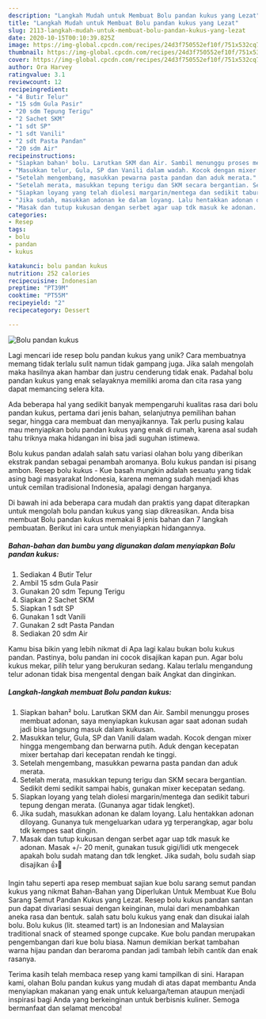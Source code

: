 ```yaml
---
description: "Langkah Mudah untuk Membuat Bolu pandan kukus yang Lezat"
title: "Langkah Mudah untuk Membuat Bolu pandan kukus yang Lezat"
slug: 2113-langkah-mudah-untuk-membuat-bolu-pandan-kukus-yang-lezat
date: 2020-10-15T00:10:39.825Z
image: https://img-global.cpcdn.com/recipes/24d3f750552ef10f/751x532cq70/bolu-pandan-kukus-foto-resep-utama.jpg
thumbnail: https://img-global.cpcdn.com/recipes/24d3f750552ef10f/751x532cq70/bolu-pandan-kukus-foto-resep-utama.jpg
cover: https://img-global.cpcdn.com/recipes/24d3f750552ef10f/751x532cq70/bolu-pandan-kukus-foto-resep-utama.jpg
author: Ora Harvey
ratingvalue: 3.1
reviewcount: 12
recipeingredient:
- "4 Butir Telur"
- "15 sdm Gula Pasir"
- "20 sdm Tepung Terigu"
- "2 Sachet SKM"
- "1 sdt SP"
- "1 sdt Vanili"
- "2 sdt Pasta Pandan"
- "20 sdm Air"
recipeinstructions:
- "Siapkan bahan² bolu. Larutkan SKM dan Air. Sambil menunggu proses membuat adonan, saya menyiapkan kukusan agar saat adonan sudah jadi bisa langsung masuk dalam kukusan."
- "Masukkan telur, Gula, SP dan Vanili dalam wadah. Kocok dengan mixer hingga mengembang dan berwarna putih. Aduk dengan kecepatan mixer bertahap dari kecepatan rendah ke tinggi."
- "Setelah mengembang, masukkan pewarna pasta pandan dan aduk merata."
- "Setelah merata, masukkan tepung terigu dan SKM secara bergantian. Sedikit demi sedikit sampai habis, gunakan mixer kecepatan sedang."
- "Siapkan loyang yang telah diolesi margarin/mentega dan sedikit taburi tepung dengan merata. (Gunanya agar tidak lengket)."
- "Jika sudah, masukkan adonan ke dalam loyang. Lalu hentakkan adonan diloyang. Gunanya tuk mengeluarkan udara yg terperangkap, agar bolu tdk kempes saat dingin."
- "Masak dan tutup kukusan dengan serbet agar uap tdk masuk ke adonan. Masak +/- 20 menit, gunakan tusuk gigi/lidi utk mengecek apakah bolu sudah matang dan tdk lengket. Jika sudah, bolu sudah siap disajikan 👍🥰"
categories:
- Resep
tags:
- bolu
- pandan
- kukus

katakunci: bolu pandan kukus 
nutrition: 252 calories
recipecuisine: Indonesian
preptime: "PT39M"
cooktime: "PT55M"
recipeyield: "2"
recipecategory: Dessert

---
```



![Bolu pandan kukus](https://img-global.cpcdn.com/recipes/24d3f750552ef10f/751x532cq70/bolu-pandan-kukus-foto-resep-utama.jpg)

Lagi mencari ide resep bolu pandan kukus yang unik? Cara membuatnya memang tidak terlalu sulit namun tidak gampang juga. Jika salah mengolah maka hasilnya akan hambar dan justru cenderung tidak enak. Padahal bolu pandan kukus yang enak selayaknya memiliki aroma dan cita rasa yang dapat memancing selera kita.

Ada beberapa hal yang sedikit banyak mempengaruhi kualitas rasa dari bolu pandan kukus, pertama dari jenis bahan, selanjutnya pemilihan bahan segar, hingga cara membuat dan menyajikannya. Tak perlu pusing kalau mau menyiapkan bolu pandan kukus yang enak di rumah, karena asal sudah tahu triknya maka hidangan ini bisa jadi suguhan istimewa.

Bolu kukus pandan adalah salah satu variasi olahan bolu yang diberikan ekstrak pandan sebagai penambah aromanya. Bolu kukus pandan isi pisang ambon. Resep bolu kukus - Kue basah mungkin adalah sesuatu yang tidak asing bagi masyarakat Indonesia, karena memang sudah menjadi khas untuk cemilan tradisional Indonesia, apalagi dengan harganya.


Di bawah ini ada beberapa cara mudah dan praktis yang dapat diterapkan untuk mengolah bolu pandan kukus yang siap dikreasikan. Anda bisa membuat Bolu pandan kukus memakai 8 jenis bahan dan 7 langkah pembuatan. Berikut ini cara untuk menyiapkan hidangannya.

<!--inarticleads1-->

##### Bahan-bahan dan bumbu yang digunakan dalam menyiapkan Bolu pandan kukus:

1. Sediakan 4 Butir Telur
1. Ambil 15 sdm Gula Pasir
1. Gunakan 20 sdm Tepung Terigu
1. Siapkan 2 Sachet SKM
1. Siapkan 1 sdt SP
1. Gunakan 1 sdt Vanili
1. Gunakan 2 sdt Pasta Pandan
1. Sediakan 20 sdm Air


Kamu bisa bikin yang lebih nikmat di Apa lagi kalau bukan bolu kukus pandan. Pastinya, bolu pandan ini cocok disajikan kapan pun. Agar bolu kukus mekar, pilih telur yang berukuran sedang. Kalau terlalu mengandung telur adonan tidak bisa mengental dengan baik Angkat dan dinginkan. 

<!--inarticleads2-->

##### Langkah-langkah membuat Bolu pandan kukus:

1. Siapkan bahan² bolu. Larutkan SKM dan Air. Sambil menunggu proses membuat adonan, saya menyiapkan kukusan agar saat adonan sudah jadi bisa langsung masuk dalam kukusan.
1. Masukkan telur, Gula, SP dan Vanili dalam wadah. Kocok dengan mixer hingga mengembang dan berwarna putih. Aduk dengan kecepatan mixer bertahap dari kecepatan rendah ke tinggi.
1. Setelah mengembang, masukkan pewarna pasta pandan dan aduk merata.
1. Setelah merata, masukkan tepung terigu dan SKM secara bergantian. Sedikit demi sedikit sampai habis, gunakan mixer kecepatan sedang.
1. Siapkan loyang yang telah diolesi margarin/mentega dan sedikit taburi tepung dengan merata. (Gunanya agar tidak lengket).
1. Jika sudah, masukkan adonan ke dalam loyang. Lalu hentakkan adonan diloyang. Gunanya tuk mengeluarkan udara yg terperangkap, agar bolu tdk kempes saat dingin.
1. Masak dan tutup kukusan dengan serbet agar uap tdk masuk ke adonan. Masak +/- 20 menit, gunakan tusuk gigi/lidi utk mengecek apakah bolu sudah matang dan tdk lengket. Jika sudah, bolu sudah siap disajikan 👍🥰


Ingin tahu seperti apa resep membuat sajian kue bolu sarang semut pandan kukus yang nikmat Bahan-Bahan yang Diperlukan Untuk Membuat Kue Bolu Sarang Semut Pandan Kukus yang Lezat. Resep bolu kukus pandan santan pun dapat divariasi sesuai dengan keinginan, mulai dari menambahkan aneka rasa dan bentuk. salah satu bolu kukus yang enak dan disukai ialah bolu. Bolu kukus (lit. steamed tart) is an Indonesian and Malaysian traditional snack of steamed sponge cupcake. Kue bolu pandan merupakan pengembangan dari kue bolu biasa. Namun demikian berkat tambahan warna hijau pandan dan beraroma pandan jadi tambah lebih cantik dan enak rasanya. 

Terima kasih telah membaca resep yang kami tampilkan di sini. Harapan kami, olahan Bolu pandan kukus yang mudah di atas dapat membantu Anda menyiapkan makanan yang enak untuk keluarga/teman ataupun menjadi inspirasi bagi Anda yang berkeinginan untuk berbisnis kuliner. Semoga bermanfaat dan selamat mencoba!
